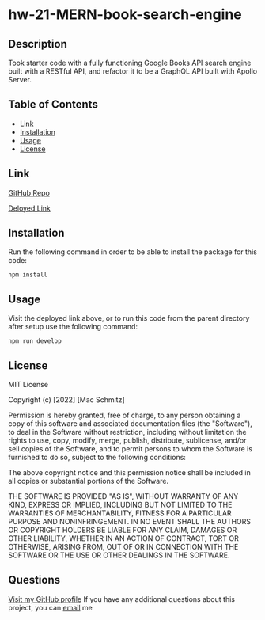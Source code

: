 # hw-21-MERN-book-search-engine

## Description

Took starter code with a fully functioning Google Books API search engine built with a RESTful API, and refactor it to be a GraphQL API built with Apollo Server.

## Table of Contents

- [Link](#link)
- [Installation](#installation)
- [Usage](#usage)
- [License](#license)

## Link

[GitHub Repo](https://github.com/mschmitzzz/hw-21-MERN-book-search-engine)

[Deloyed Link](https://salty-gorge-40382.herokuapp.com/)

## Installation

Run the following command in order to be able to install the package for this code:

    npm install

## Usage

Visit the deployed link above, or to run this code from the parent directory after setup use the following command:

    npm run develop

## License

MIT License

Copyright (c) [2022] [Mac Schmitz]

Permission is hereby granted, free of charge, to any person obtaining a copy
of this software and associated documentation files (the "Software"), to deal
in the Software without restriction, including without limitation the rights
to use, copy, modify, merge, publish, distribute, sublicense, and/or sell
copies of the Software, and to permit persons to whom the Software is
furnished to do so, subject to the following conditions:

The above copyright notice and this permission notice shall be included in all
copies or substantial portions of the Software.

THE SOFTWARE IS PROVIDED "AS IS", WITHOUT WARRANTY OF ANY KIND, EXPRESS OR
IMPLIED, INCLUDING BUT NOT LIMITED TO THE WARRANTIES OF MERCHANTABILITY,
FITNESS FOR A PARTICULAR PURPOSE AND NONINFRINGEMENT. IN NO EVENT SHALL THE
AUTHORS OR COPYRIGHT HOLDERS BE LIABLE FOR ANY CLAIM, DAMAGES OR OTHER
LIABILITY, WHETHER IN AN ACTION OF CONTRACT, TORT OR OTHERWISE, ARISING FROM,
OUT OF OR IN CONNECTION WITH THE SOFTWARE OR THE USE OR OTHER DEALINGS IN THE
SOFTWARE.

## Questions

[Visit my GitHub profile](https://github.com/mschmitzzz/)
If you have any additional questions about this project, you can [email](mailto:mac.schmitz@att.net) me
